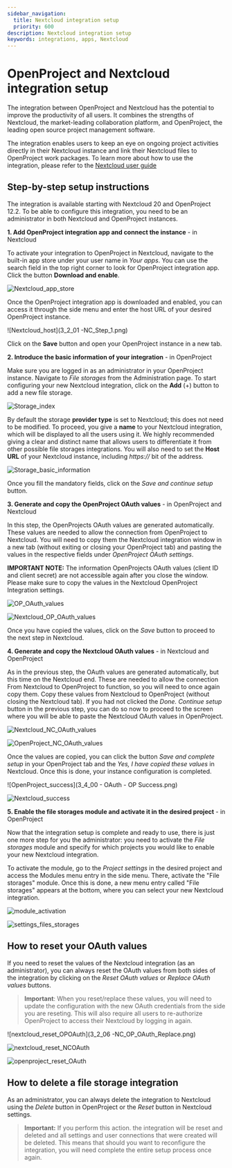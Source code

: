 ```yaml
---
sidebar_navigation:
  title: Nextcloud integration setup
  priority: 600
description: Nextcloud integration setup
keywords: integrations, apps, Nextcloud
---
```


# OpenProject and Nextcloud integration setup 

The integration between OpenProject and Nextcloud has the potential to improve the productivity of all users. It combines the strengths of Nextcloud, the market-leading collaboration platform, and OpenProject, the leading open source project management software.

The integration enables users to keep an eye on ongoing project activities directly in their Nextcloud instance and link their Nextcloud files to OpenProject work packages. To learn more about how to use the integration, please refer to the [Nextcloud user guide](../../../user-guide/nextcloud-integration/)

## Step-by-step setup instructions

The integration is available starting with Nextcloud 20 and OpenProject 12.2. To be able to configure this integration, you need to be an administrator in both Nextcloud and OpenProject instances.

**1. Add OpenProject integration app and connect the instance** - in Nextcloud

To activate your integration to OpenProject in Nextcloud, navigate to the built-in app store under your user name in _Your apps_. You can use the search field in the top right corner to look for OpenProject integration app. Click the button **Download and enable**.

![Nextcloud_app_store](Nextcloud_app_store.png)

Once the OpenProject integration app is downloaded and enabled, you can access it through the side menu and enter the host URL of your desired OpenProject instance.

![Nextcloud_host](3_2_01 -NC_Step_1.png)

Click on the **Save** button and open your OpenProject instance in a new tab.

**2. Introduce the basic information of your integration** - in OpenProject

Make sure you are logged in as an administrator in your OpenProject instance. Navigate to *File storages* from the Administration page. To start configuring your new Nextcloud integration, click on the **Add** (+) button to add a new file storage.

![Storage_index](3_0_00-OP_OAuth_Empty_Index.png)

By default the storage **provider type** is set to Nextcloud; this does not need to be modified. To proceed, you give a **name** to your Nextcloud integration, which will be displayed to all the users using it. We highly recommended giving a clear and distinct name that allows users to differentiate it from other possible file storages integrations. You will also need to set the **Host URL** of your Nextcloud instance, including _https://_ bit of the address.

![Storage_basic_information](3_0_01-OP_General_Info.png)

Once you fill the mandatory fields, click on the *Save and continue setup* button.

**3. Generate and copy the OpenProject OAuth values** - in OpenProject and Nextcloud

In this step, the OpenProjects OAuth values are generated automatically. These values are needed to allow the connection from OpenProject to Nextcloud. You will need to copy them the Nextcloud integration window in a new tab (without exiting or closing your OpenProject tab) and pasting the values in the respective fields under _OpenProject OAuth settings_.

**IMPORTANT NOTE:** The information OpenProjects OAuth values (client ID and client secret) are not accessible again after you close the window. Please make sure to copy the values in the Nextcloud OpenProject Integration settings.

![OP_OAuth_values](3_1_00-OP_OAuth_application_details.png)

![Nextcloud_OP_OAuth_values](3_2_03-NC_Step_2.png)

Once you have copied the values, click on the *Save* button to proceed to the next step in Nextcloud.

**4. Generate and copy the Nextcloud OAuth values** - in Nextcloud and OpenProject

As in the previous step, the OAuth values are generated automatically, but this time on the Nextcloud end. These are needed to allow the connection From Nextcloud to OpenProject to function, so you will need to once again copy them. Copy these values from Nextcloud to OpenProject (without closing the Nextcloud tab). If you had not clicked the *Done. Continue setup* button in the previous step, you can do so now to proceed to the screen where you will be able to paste the Nextcloud OAuth values in OpenProject.

![Nextcloud_NC_OAuth_values](3_2_04-NC_Step_3.png)

![OpenProject_NC_OAuth_values](3_3_01-OP_OAuth_application_details.png)

Once the values are copied, you can click the button *Save and complete setup* in your OpenProject tab and the *Yes, I have copied these values* in Nextcloud. Once this is done, your instance configuration is completed.

![OpenProject_success](3_4_00 - OAuth - OP Success.png)

![Nextcloud_success](3_2_05-NC_Success.png)

**5. Enable the file storages module and activate it in the desired project** - in OpenProject

Now that the integration setup is complete and ready to use, there is just one more step for you the administrator: you need to activate the *File storages* module and specify for which projects you would like to enable your new Nextcloud integration.

To activate the module, go to the *Project settings* in the desired project and access the Modules menu entry in the side menu. There, activate the "File storages" module. Once this is done, a new menu entry called "File storages" appears at the bottom, where you can select your new Nextcloud integration.

![module_activation](Settings_modules.png)

![settings_files_storages](Settings_files_storages.png)

## How to reset your OAuth values

If you need to reset the values of the Nextcloud integration (as an administrator), you can always reset the OAuth values from both sides of the integration by clicking on the *Reset OAuth values* or *Replace OAuth values* buttons.

> **Important**: When you reset/replace these values, you will need to update the configuration with the new OAuth credentials from the side you are reseting. This will also require all users to re-authorize OpenProject to access their Nextcloud by logging in again.

![nextcloud_reset_OPOAuth](3_2_06 -NC_OP_OAuth_Replace.png)

![nextcloud_reset_NCOAuth](3_2_07-NC__OAuth_Replace.png)

![openproject_reset_OAuth](3_4_03-OP_Replace_Alert.png)


## How to delete a file storage integration

As an administrator, you can always delete the integration to Nextcloud using the *Delete* button in OpenProject or the *Reset* button in Nextcloud settings.

> **Important:** If you perform this action. the integration will be reset and deleted and all settings and user connections that were created will be deleted. This means that should you want to reconfigure the integration, you will need complete the entire setup process once again.
